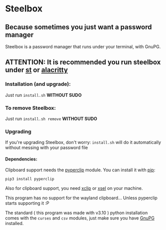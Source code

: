 # Steelbox
## Because sometimes you just want a password manager

Steelbox is a password manager that runs under your terminal, with GnuPG.


## **ATTENTION: It is recommended you run steelbox under [st](https://st.suckless.org/) or [alacritty](https://alacritty.org/)**

### Installation (and upgrade):
Just run `install.sh` **WITHOUT SUDO**

### To remove Steelbox:
Just run `install.sh remove` **WITHOUT SUDO**

### Upgrading
If you're upgrading Steelbox, don't worry: `install.sh` will do it automatically without messing with your password file

#### Dependencies:
Clipboard support needs the [pyperclip](https://pypi.org/project/pyperclip/) module. You can install it with [pip](https://pypi.org/project/pip/):

`pip3 install pyperclip`

Also for clipboard support, you need [xclip](https://github.com/astrand/xclip) or [xsel](https://github.com/kfish/xsel) on your machine.

This program has no support for the wayland clipboard... Unless pyperclip starts supporting it :P

The standard ( this program was made with v3.10 ) python installation comes with the `curses` and `csv` modules, just make sure you have [GnuPG](https://gnupg.org/) installed.